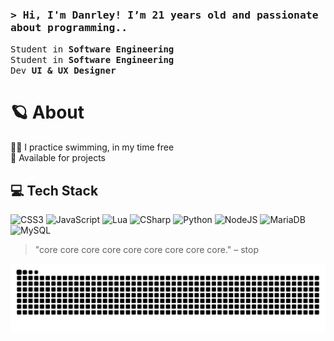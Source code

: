 <h3 >
    <samp>
        &gt; Hi, I'm <b>Danrley</b>! I’m 21 years old and passionate about programming..
    </samp>
</h3>

<p > 
  <samp>
    Student in <b>Software Engineering</b>
    <br>
    Student in <b>Software Engineering</b>
    <br>
    Dev <b>UI & UX Designer</b>
  </samp>
  <br>
</p>

# 🪐 About

🏊‍♂️ I practice swimming, in my time free<br>
🤝 Available for projects<br>

## 💻 Tech Stack
![CSS3](https://img.shields.io/badge/css3-%231572B6.svg?style=for-the-badge&logo=css3&logoColor=white)
![JavaScript](https://img.shields.io/badge/javascript-%23323330.svg?style=for-the-badge&logo=javascript&logoColor=%23F7DF1E)
![Lua](https://img.shields.io/badge/lua-%232C2D72.svg?style=for-the-badge&logo=lua&logoColor=white)
![CSharp](https://img.shields.io/badge/C%23-239120.svg?style=for-the-badge&logo=c#&logoColor=white)
![Python](https://img.shields.io/badge/python-3670A0?style=for-the-badge&logo=python&logoColor=ffdd54)
![NodeJS](https://img.shields.io/badge/node.js-6DA55F?style=for-the-badge&logo=node.js&logoColor=white)
![MariaDB](https://img.shields.io/badge/MariaDB-003545?style=for-the-badge&logo=mariadb&logoColor=white)
![MySQL](https://img.shields.io/badge/MySQL-20232A?logo=mysql&logoColor=white&style=for-the-badge)

>"core core core core core core core core core." – stop
<p align="center">
  <img src="https://github.com/minemalox/minemalox/blob/output/github-contribution-grid-snake-dark.svg">
</p>

